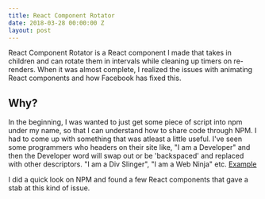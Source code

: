 ```yaml
---
title: React Component Rotator 
date: 2018-03-28 00:00:00 Z
layout: post
---
```


React Component Rotator is a React component I made that takes in children and can rotate them in intervals while cleaning up timers on re-renders. When it was almost complete, I realized the issues with animating React components and how Facebook has fixed this.

## Why? 

In the beginning, I was wanted to just get some piece of script into npm under my name, so that I can understand how to share code through NPM. I had to come up with something that was atleast a little useful. I've seen some programmers who headers on their site like, "I am a Developer" and then the Developer word will swap out or be 'backspaced' and replaced with other descriptors. "I am a Div Slinger", "I am a Web Ninja" etc. [Example](https://wesbos.com/)

I did a quick look on NPM and found a few React components that gave a stab at this kind of issue. 